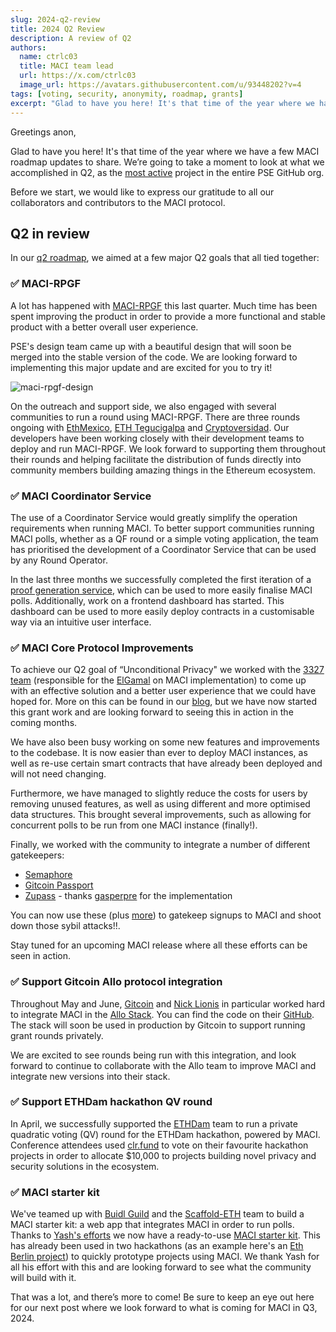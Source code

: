 ```yaml
---
slug: 2024-q2-review
title: 2024 Q2 Review
description: A review of Q2
authors:
  name: ctrlc03
  title: MACI team lead
  url: https://x.com/ctrlc03
  image_url: https://avatars.githubusercontent.com/u/93448202?v=4
tags: [voting, security, anonymity, roadmap, grants]
excerpt: "Glad to have you here! It's that time of the year where we have a few MACI roadmap updates to share. We’re going to take a moment to look at what we accomplished in Q2, as the [most active](https://next.ossinsight.io/analyze/privacy-scaling-explorations?period=past_12_months#overview) project in the entire PSE GitHub org."
---
```


Greetings anon,

Glad to have you here! It's that time of the year where we have a few MACI roadmap updates to share. We’re going to take a moment to look at what we accomplished in Q2, as the [most active](https://next.ossinsight.io/analyze/privacy-scaling-explorations?period=past_12_months#overview) project in the entire PSE GitHub org.

Before we start, we would like to express our gratitude to all our collaborators and contributors to the MACI protocol.

## Q2 in review

In our [q2 roadmap](/blog/2024-q2-roadmap), we aimed at a few major Q2 goals that all tied together:

### ✅ MACI-RPGF

A lot has happened with [MACI-RPGF](https://github.com/privacy-scaling-explorations/maci-rpgf) this last quarter. Much time has been spent improving the product in order to provide a more functional and stable product with a better overall user experience.

PSE's design team came up with a beautiful design that will soon be merged into the stable version of the code. We are looking forward to implementing this major update and are excited for you to try it!

![maci-rpgf-design](/img/maci-rpgf-design.jpg)

On the outreach and support side, we also engaged with several communities to run a round using MACI-RPGF. There are three rounds ongoing with [EthMexico](https://x.com/ethereum_mexico), [ETH Tegucigalpa](https://www.meetup.com/ethereum-tegucigalpa/) and [Cryptoversidad](https://cryptoversidad.com/). Our developers have been working closely with their development teams to deploy and run MACI-RPGF. We look forward to supporting them throughout their rounds and helping facilitate the distribution of funds directly into community members building amazing things in the Ethereum ecosystem.

### ✅ MACI Coordinator Service

The use of a Coordinator Service would greatly simplify the operation requirements when running MACI. To better support communities running MACI polls, whether as a QF round or a simple voting application, the team has prioritised the development of a Coordinator Service that can be used by any Round Operator.

In the last three months we successfully completed the first iteration of a [proof generation service](https://github.com/privacy-scaling-explorations/maci/tree/dev/coordinator), which can be used to more easily finalise MACI polls. Additionally, work on a frontend dashboard has started. This dashboard can be used to more easily deploy contracts in a customisable way via an intuitive user interface.

### ✅ MACI Core Protocol Improvements

To achieve our Q2 goal of “Unconditional Privacy" we worked with the [3327 team](https://3327.io) (responsible for the [ElGamal](https://github.com/privacy-scaling-explorations/maci/issues/796) on MACI implementation) to come up with an effective solution and a better user experience that we could have hoped for. More on this can be found in our [blog](https://maci.pse.dev/blog/upcoming-grants-2024), but we have now started this grant work and are looking forward to seeing this in action in the coming months.

We have also been busy working on some new features and improvements to the codebase. It is now easier than ever to deploy MACI instances, as well as re-use certain smart contracts that have already been deployed and will not need changing.

Furthermore, we have managed to slightly reduce the costs for users by removing unused features, as well as using different and more optimised data structures. This brought several improvements, such as allowing for concurrent polls to be run from one MACI instance (finally!).

Finally, we worked with the community to integrate a number of different gatekeepers:

- [Semaphore](https://semaphore.pse.dev/)
- [Gitcoin Passport](https://passport.gitcoin.co/)
- [Zupass](https://zupass.org/#/) - thanks [gasperpre](https://github.com/gasperpre) for the implementation

You can now use these (plus [more](/docs/developers-references/smart-contracts/Gatekeepers)) to gatekeep signups to MACI and shoot down those sybil attacks!!.

Stay tuned for an upcoming MACI release where all these efforts can be seen in action.

### ✅ Support Gitcoin Allo protocol integration

Throughout May and June, [Gitcoin](https://www.gitcoin.co/) and [Nick Lionis](https://github.com/nijoe1) in particular worked hard to integrate MACI in the [Allo Stack](https://docs.allo.gitcoin.co/). You can find the code on their [GitHub](https://github.com/gitcoinco/MACI_QF). The stack will soon be used in production by Gitcoin to support running grant rounds privately.

We are excited to see rounds being run with this integration, and look forward to continue to collaborate with the Allo team to improve MACI and integrate new versions into their stack.

### ✅ Support ETHDam hackathon QV round

In April, we successfully supported the [ETHDam](https://www.ethdam.com/) team to run a private quadratic voting (QV) round for the ETHDam hackathon, powered by MACI. Conference attendees used [clr.fund](https://clr.fund/) to vote on their favourite hackathon projects in order to allocate $10,000 to projects building novel privacy and security solutions in the ecosystem.

### ✅ MACI starter kit

We've teamed up with [Buidl Guild](https://buidlguidl.com/) and the [Scaffold-ETH](https://scaffoldeth.io/) team to build a MACI starter kit: a web app that integrates MACI in order to run polls. Thanks to [Yash's efforts](https://github.com/yashgo0018) we now have a ready-to-use [MACI starter kit](https://github.com/yashgo0018/maci-wrapper). This has already been used in two hackathons (as an example here's an [Eth Berlin project](https://projects.ethberlin.org/submissions/334)) to quickly prototype projects using MACI. We thank Yash for all his effort with this and are looking forward to see what the community will build with it.

That was a lot, and there’s more to come! Be sure to keep an eye out here for our next post where we look forward to what is coming for MACI in Q3, 2024.

